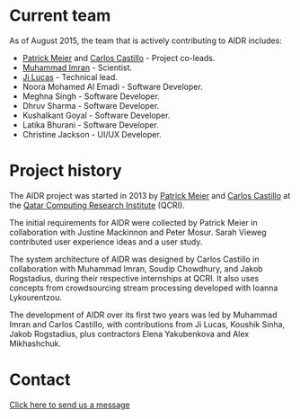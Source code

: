 
# Current team

As of August 2015, the team that is actively contributing to AIDR includes:

* [Patrick Meier](http://irevolution.net/) and [Carlos Castillo](http://www.chato.cl/research/) - Project co-leads.
* [Muhammad Imran](http://mimran.me/) - Scientist.
* [Ji Lucas](http://www.linkedin.com/in/jilucas) - Technical lead.
* Noora Mohamed Al Emadi - Software Developer.
* Meghna Singh - Software Developer.
* Dhruv Sharma - Software Developer.
* Kushalkant Goyal - Software Developer. 
* Latika Bhurani - Software Developer.
* Christine Jackson - UI/UX Developer.

# Project history

The AIDR project was started in 2013 by [Patrick Meier](http://irevolution.net/) and [Carlos Castillo](http://www.chato.cl/research/) at the [Qatar Computing Research Institute](http://www.qcri.qa/) (QCRI).

The initial requirements for AIDR were collected by Patrick Meier in collaboration with Justine Mackinnon and Peter Mosur. Sarah Vieweg contributed user experience ideas and a user study.

The system architecture of AIDR was designed by Carlos Castillo in collaboration with Muhammad Imran, Soudip Chowdhury, and Jakob Rogstadius, during their respective internships at QCRI. It also uses concepts from crowdsourcing stream processing developed with Ioanna Lykourentzou.

The development of AIDR over its first two years was led by Muhammad Imran and Carlos Castillo, with contributions from Ji Lucas, Koushik Sinha, Jakob Rogstadius, plus contractors Elena Yakubenkova and Alex Mikhashchuk.

# Contact

[Click here to send us a message](https://github.com/qcri-social/AIDR/issues/new?title=Contact&body=Hi%20AIDR%20Team,%0A%0A--%20Your%20Name)